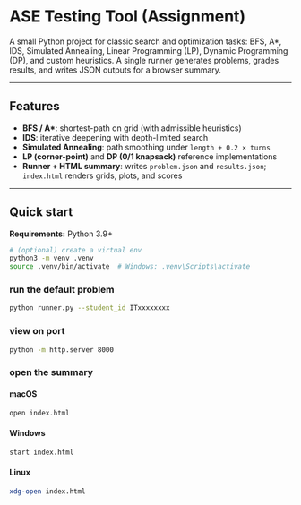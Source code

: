 # ASE Testing Tool (Assignment)

A small Python project for classic search and optimization tasks:
BFS, A*, IDS, Simulated Annealing, Linear Programming (LP), Dynamic Programming (DP), and custom heuristics.
A single runner generates problems, grades results, and writes JSON outputs for a browser summary.

---

## Features

- **BFS / A\***: shortest-path on grid (with admissible heuristics)
- **IDS**: iterative deepening with depth-limited search
- **Simulated Annealing**: path smoothing under `length + 0.2 × turns`
- **LP (corner-point)** and **DP (0/1 knapsack)** reference implementations
- **Runner + HTML summary**: writes `problem.json` and `results.json`; `index.html` renders grids, plots, and scores

---

## Quick start

**Requirements:** Python 3.9+

```bash
# (optional) create a virtual env
python3 -m venv .venv
source .venv/bin/activate  # Windows: .venv\Scripts\activate
```

### run the default problem
```bash
python runner.py --student_id ITxxxxxxxx
```

### view on port
```bash
python -m http.server 8000      
```

### open the summary 
#### macOS
```bash
open index.html
```

#### Windows
```bash
start index.html
```

#### Linux
```bash
xdg-open index.html
```
